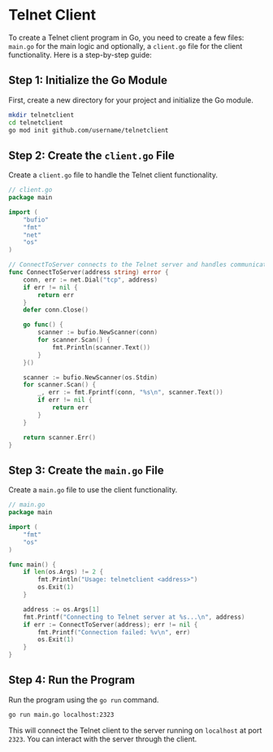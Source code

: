 # Telnet Client

To create a Telnet client program in Go, you need to create a few files: `main.go` for the main logic and optionally, a `client.go` file for the client functionality. Here is a step-by-step guide:

## Step 1: Initialize the Go Module

First, create a new directory for your project and initialize the Go module.

```sh
mkdir telnetclient
cd telnetclient
go mod init github.com/username/telnetclient
```

## Step 2: Create the `client.go` File

Create a `client.go` file to handle the Telnet client functionality.

```go
// client.go
package main

import (
    "bufio"
    "fmt"
    "net"
    "os"
)

// ConnectToServer connects to the Telnet server and handles communication.
func ConnectToServer(address string) error {
    conn, err := net.Dial("tcp", address)
    if err != nil {
        return err
    }
    defer conn.Close()

    go func() {
        scanner := bufio.NewScanner(conn)
        for scanner.Scan() {
            fmt.Println(scanner.Text())
        }
    }()

    scanner := bufio.NewScanner(os.Stdin)
    for scanner.Scan() {
        _, err := fmt.Fprintf(conn, "%s\n", scanner.Text())
        if err != nil {
            return err
        }
    }

    return scanner.Err()
}
```

## Step 3: Create the `main.go` File

Create a `main.go` file to use the client functionality.

```go
// main.go
package main

import (
    "fmt"
    "os"
)

func main() {
    if len(os.Args) != 2 {
        fmt.Println("Usage: telnetclient <address>")
        os.Exit(1)
    }

    address := os.Args[1]
    fmt.Printf("Connecting to Telnet server at %s...\n", address)
    if err := ConnectToServer(address); err != nil {
        fmt.Printf("Connection failed: %v\n", err)
        os.Exit(1)
    }
}
```

## Step 4: Run the Program

Run the program using the `go run` command.

```sh
go run main.go localhost:2323
```

This will connect the Telnet client to the server running on `localhost` at port `2323`. You can interact with the server through the client.